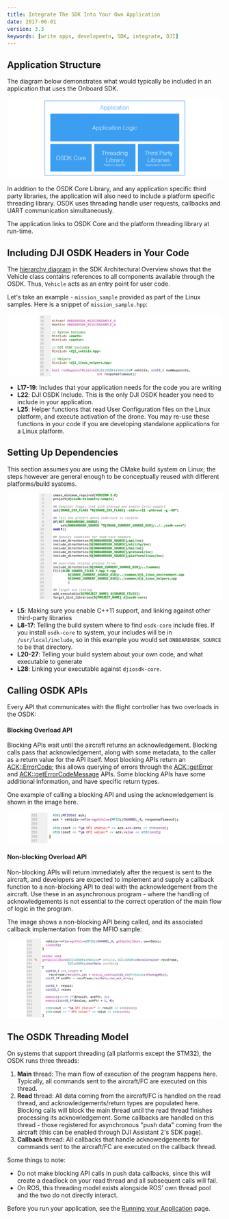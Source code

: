 ```yaml
---
title: Integrate The SDK Into Your Own Application
date: 2017-06-01
version: 3.3
keywords: [write apps, developemtn, SDK, integrate, DJI]
---
```


## Application Structure

The diagram below demonstrates what would typically be included in an application that uses the Onboard SDK.

![integrate-sdk](../images/workflow/djiosdk_integrate_into_app.png)

In addition to the OSDK Core Library, and any application specific third party libraries, the application will also need to include a platform specific threading library. OSDK uses threading handle user requests, callbacks and UART communication simultaneously. 

The application links to OSDK Core and the platform threading library at run-time.



## Including DJI OSDK Headers in Your Code

The [hierarchy diagram](../introduction/sdk-architectural-overview.html#hierarchy) in the SDK Architectural Overview shows that the Vehicle class contains references to all components available through the OSDK.
Thus, `Vehicle` acts as an entry point for user code.

Let's take an example - `mission_sample` provided as part of the Linux samples. Here is a snippet of `mission_sample.hpp`:

![integrate-sdk-sample](../images/workflow/integrate_sdk_includes.png)

- **L17-19**:   Includes that your application needs for the code you are writing
- **L22**:      DJI OSDK Include. This is the only DJI OSDK header you need to include in your application.
- **L25**:      Helper functions that read User Configuration files on the Linux platform, and execute activation of the drone.
                You may re-use these functions in your code if you are developing standalone applications for a Linux platform.

## Setting Up Dependencies

This section assumes you are using the CMake build system on Linux; the steps however are general enough to be
conceptually reused with different platforms/build systems.

![integrate-sdk-cmakelists](../images/workflow/integrate_sdk_cmakelists.png)

- **L5**:       Making sure you enable C++11 support, and linking against other third-party libraries
- **L8-17**:    Telling the build system where to find `osdk-core` include files. If you install `osdk-core` to system,
                your includes will be in `/usr/local/include`, so in this example you would set `ONBOARDSDK_SOURCE` to be that directory.
- **L20-27**:   Telling your build system about your own code, and what executable to generate
- **L28**:      Linking your executable against `djiosdk-core`.


## Calling OSDK APIs

Every API that communicates with the flight controller has two overloads in the OSDK:

#### Blocking Overload API

Blocking APIs wait until the aircraft returns an acknowledgement. Blocking calls pass that acknowledgement, along with some metadata, to the caller as a return value for the API itself.
Most blocking APIs return an [ACK::ErrorCode](/onboard-api-reference/structDJI_1_1OSDK_1_1ACK_1_1ErrorCode.html); this allows querying of errors through the [ACK::getError](/onboard-api-reference/classDJI_1_1OSDK_1_1ACK.html#aa6a80877d41e0bffd3e44de1af585e09) and [ACK::getErrorCodeMessage](/onboard-api-reference/classDJI_1_1OSDK_1_1ACK.html#a140b7c908f55e5f6b7b9f32056828af1) APIs. Some blocking APIs have some additional information, and have specific return types.

One example of calling a blocking API and using the acknowledgement is shown in the image here.

![blocking-api-example](../images/workflow/blocking-api-sample.png)

#### Non-blocking Overload API

Non-blocking APIs will return immediately after the request is sent to the aircraft, and developers are expected to implement and supply a callback function to a non-blocking API to deal with the acknowledgement from the aircraft. Use these in an asynchronous program - where the handling of acknowledgements is not essential to the correct operation of the main flow of logic in the program.

The image shows a non-blocking API being called, and its associated callback implementation from the MFIO sample:

![non-blocking-api-example](../images/workflow/non-blocking-api-sample.png)

## The OSDK Threading Model

On systems that support threading (all platforms except the STM32), the OSDK runs three threads:

1. **Main** thread: The main flow of execution of the program happens here. Typically, all commands sent to the aircraft/FC are executed on this thread.
2. **Read** thread: All data coming from the aircraft/FC is handled on the read thread, and acknowledgements/return types are populated here. Blocking calls will block the main thread until the read thread finishes processing its acknowledgement. Some callbacks are handled on this thread - those registered for asynchronous "push data" coming from the aircraft (this can be enabled through DJI Assistant 2's SDK page).
3. **Callback** thread: All callbacks that handle acknowedgements for commands sent to the aircraft/FC are executed on the callback thread.

Some things to note:
- Do not make blocking API calls in push data callbacks, since this will create a deadlock on your read thread and all subsequent calls will fail.
- On ROS, this threading model exists alongside ROS' own thread pool and the two do not directly interact.

Before you run your application, see the [Running your Application](run-application.html) page.
